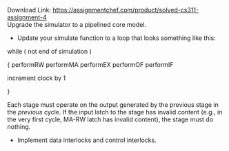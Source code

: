Download Link: https://assignmentchef.com/product/solved-cs311-assignment-4
<br>
Upgrade the simulator to a pipelined core model.

<ul>

 <li>Update your simulate function to a loop that looks something like this:</li>

</ul>

while ( not end of          simulation )

{ performRW performMA performEX performOF performIF

increment        clock by 1

}

Each stage must operate on the output generated by the previous stage in the <em>previous </em>cycle. If the input latch to the stage has invalid content (e.g., in the very first cycle, MA-RW latch has invalid content), the stage must do nothing.

<ul>

 <li>Implement data interlocks and control interlocks.</li>

</ul>